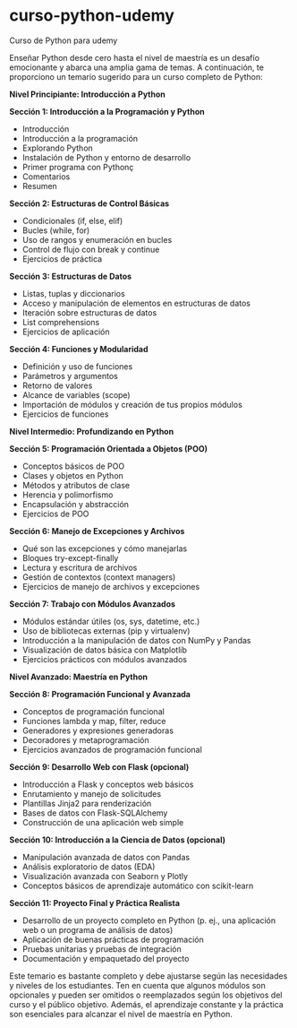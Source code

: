 # curso-python-udemy
Curso de Python para udemy

Enseñar Python desde cero hasta el nivel de maestría es un desafío emocionante y abarca una amplia gama de temas. A continuación, te proporciono un temario sugerido para un curso completo de Python:

**Nivel Principiante: Introducción a Python**

**Sección 1: Introducción a la Programación y Python**
- Introducción
- Introducción a la programación
- Explorando Python
- Instalación de Python y entorno de desarrollo
- Primer programa con Pythonç
- Comentarios
- Resumen

**Sección 2: Estructuras de Control Básicas**
- Condicionales (if, else, elif)
- Bucles (while, for)
- Uso de rangos y enumeración en bucles
- Control de flujo con break y continue
- Ejercicios de práctica

**Sección 3: Estructuras de Datos**
- Listas, tuplas y diccionarios
- Acceso y manipulación de elementos en estructuras de datos
- Iteración sobre estructuras de datos
- List comprehensions
- Ejercicios de aplicación

**Sección 4: Funciones y Modularidad**
- Definición y uso de funciones
- Parámetros y argumentos
- Retorno de valores
- Alcance de variables (scope)
- Importación de módulos y creación de tus propios módulos
- Ejercicios de funciones

**Nivel Intermedio: Profundizando en Python**

**Sección 5: Programación Orientada a Objetos (POO)**
- Conceptos básicos de POO
- Clases y objetos en Python
- Métodos y atributos de clase
- Herencia y polimorfismo
- Encapsulación y abstracción
- Ejercicios de POO

**Sección 6: Manejo de Excepciones y Archivos**
- Qué son las excepciones y cómo manejarlas
- Bloques try-except-finally
- Lectura y escritura de archivos
- Gestión de contextos (context managers)
- Ejercicios de manejo de archivos y excepciones

**Sección 7: Trabajo con Módulos Avanzados**
- Módulos estándar útiles (os, sys, datetime, etc.)
- Uso de bibliotecas externas (pip y virtualenv)
- Introducción a la manipulación de datos con NumPy y Pandas
- Visualización de datos básica con Matplotlib
- Ejercicios prácticos con módulos avanzados

**Nivel Avanzado: Maestría en Python**

**Sección 8: Programación Funcional y Avanzada**
- Conceptos de programación funcional
- Funciones lambda y map, filter, reduce
- Generadores y expresiones generadoras
- Decoradores y metaprogramación
- Ejercicios avanzados de programación funcional

**Sección 9: Desarrollo Web con Flask (opcional)**
- Introducción a Flask y conceptos web básicos
- Enrutamiento y manejo de solicitudes
- Plantillas Jinja2 para renderización
- Bases de datos con Flask-SQLAlchemy
- Construcción de una aplicación web simple

**Sección 10: Introducción a la Ciencia de Datos (opcional)**
- Manipulación avanzada de datos con Pandas
- Análisis exploratorio de datos (EDA)
- Visualización avanzada con Seaborn y Plotly
- Conceptos básicos de aprendizaje automático con scikit-learn

**Sección 11: Proyecto Final y Práctica Realista**
- Desarrollo de un proyecto completo en Python (p. ej., una aplicación web o un programa de análisis de datos)
- Aplicación de buenas prácticas de programación
- Pruebas unitarias y pruebas de integración
- Documentación y empaquetado del proyecto

Este temario es bastante completo y debe ajustarse según las necesidades y niveles de los estudiantes. Ten en cuenta que algunos módulos son opcionales y pueden ser omitidos o reemplazados según los objetivos del curso y el público objetivo. Además, el aprendizaje constante y la práctica son esenciales para alcanzar el nivel de maestría en Python.
